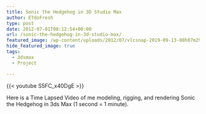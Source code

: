 ```yaml
---
title: Sonic the Hedgehog in 3D Studio Max
author: ETdoFresh
type: post
date: 2012-07-01T08:12:54+00:00
url: /sonic-the-hedgehog-in-3d-studio-max/
featured_image: /wp-content/uploads/2012/07/vlcsnap-2019-09-13-08h07m29s162.png
hide_featured_image: true
tags:
  - 3dsmax
  - Project

---
```

{{< youtube S5FC_x40DgE >}}

Here is a Time Lapsed Video of me modeling, rigging, and rendering Sonic the Hedgehog in 3ds Max (1 second = 1 minute).